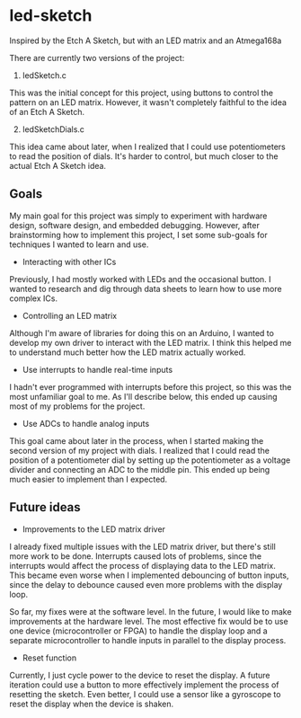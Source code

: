# led-sketch
Inspired by the Etch A Sketch, but with an LED matrix and an Atmega168a

There are currently two versions of the project:

1. ledSketch.c

This was the initial concept for this project, using buttons to control the pattern on an LED matrix.
However, it wasn't completely faithful to the idea of an Etch A Sketch.

2. ledSketchDials.c

This idea came about later, when I realized that I could use potentiometers to read the position of dials.
It's harder to control, but much closer to the actual Etch A Sketch idea.

## Goals
My main goal for this project was simply to experiment with hardware design, software design, and embedded debugging.
However, after brainstorming how to implement this project, I set some sub-goals for techniques I wanted to learn and use.

- Interacting with other ICs

Previously, I had mostly worked with LEDs and the occasional button.
I wanted to research and dig through data sheets to learn how to use more complex ICs.

- Controlling an LED matrix

Although I'm aware of libraries for doing this on an Arduino, I wanted to develop my own driver to interact with the LED matrix.
I think this helped me to understand much better how the LED matrix actually worked.

- Use interrupts to handle real-time inputs

I hadn't ever programmed with interrupts before this project, so this was the most unfamiliar goal to me.
As I'll describe below, this ended up causing most of my problems for the project.

- Use ADCs to handle analog inputs

This goal came about later in the process, when I started making the second version of my project with dials.
I realized that I could read the position of a potentiometer dial by setting up the potentiometer as a voltage divider
and connecting an ADC to the middle pin. This ended up being much easier to implement than I expected.

## Future ideas

- Improvements to the LED matrix driver

I already fixed multiple issues with the LED matrix driver, but there's still more work to be done.
Interrupts caused lots of problems, since the interrupts would affect the process of displaying data to the LED matrix.
This became even worse when I implemented debouncing of button inputs, since the delay to debounce caused even more problems with the display loop.

So far, my fixes were at the software level. In the future, I would like to make improvements at the hardware level.
The most effective fix would be to use one device (microcontroller or FPGA) to handle the display loop
and a separate microcontroller to handle inputs in parallel to the display process.

- Reset function

Currently, I just cycle power to the device to reset the display.
A future iteration could use a button to more effectively implement the process of resetting the sketch.
Even better, I could use a sensor like a gyroscope to reset the display when the device is shaken.
